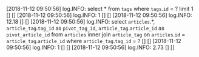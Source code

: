 [2018-11-12 09:50:56] log.INFO: select * from `tags` where `tags`.`id` = ? limit 1 [] []
[2018-11-12 09:50:56] log.INFO: 1 [] []
[2018-11-12 09:50:56] log.INFO: 12.18 [] []
[2018-11-12 09:50:56] log.INFO: select `articles`.*, `article_tag`.`tag_id` as `pivot_tag_id`, `article_tag`.`article_id` as `pivot_article_id` from `articles` inner join `article_tag` on `articles`.`id` = `article_tag`.`article_id` where `article_tag`.`tag_id` = ? [] []
[2018-11-12 09:50:56] log.INFO: 1 [] []
[2018-11-12 09:50:56] log.INFO: 2.73 [] []
